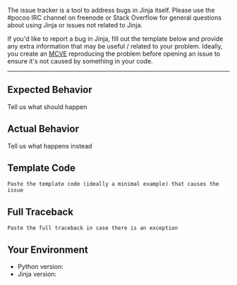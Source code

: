 The issue tracker is a tool to address bugs in Jinja itself.
Please use the #pocoo IRC channel on freenode or Stack Overflow for general
questions about using Jinja or issues not related to Jinja.

If you'd like to report a bug in Jinja, fill out the template below and provide
any extra information that may be useful / related to your problem.
Ideally, you create an [MCVE](http://stackoverflow.com/help/mcve) reproducing
the problem before opening an issue to ensure it's not caused by something in
your code.

---

## Expected Behavior
Tell us what should happen

## Actual Behavior
Tell us what happens instead

## Template Code
```jinja
Paste the template code (ideally a minimal example) that causes the issue

```

## Full Traceback
```pytb
Paste the full traceback in case there is an exception

```

## Your Environment
* Python version:
* Jinja version:
